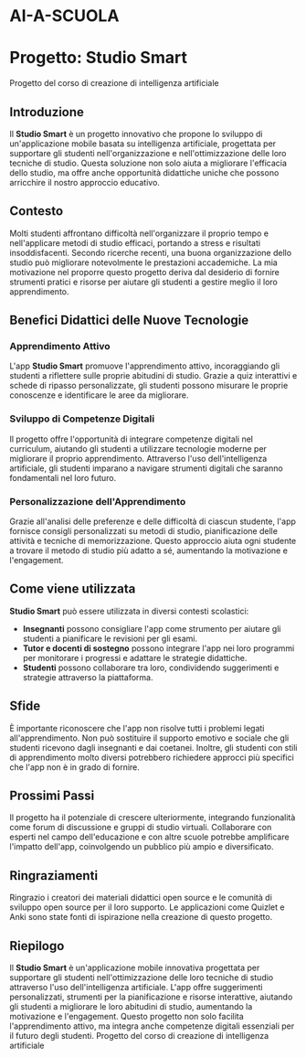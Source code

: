 # AI-A-SCUOLA
# Progetto: Studio Smart
Progetto del corso di creazione di intelligenza artificiale

## Introduzione
Il **Studio Smart** è un progetto innovativo che propone lo sviluppo di un'applicazione mobile basata su intelligenza artificiale, progettata per supportare gli studenti nell'organizzazione e nell'ottimizzazione delle loro tecniche di studio. Questa soluzione non solo aiuta a migliorare l'efficacia dello studio, ma offre anche opportunità didattiche uniche che possono arricchire il nostro approccio educativo.

## Contesto
Molti studenti affrontano difficoltà nell'organizzare il proprio tempo e nell'applicare metodi di studio efficaci, portando a stress e risultati insoddisfacenti. Secondo ricerche recenti, una buona organizzazione dello studio può migliorare notevolmente le prestazioni accademiche. La mia motivazione nel proporre questo progetto deriva dal desiderio di fornire strumenti pratici e risorse per aiutare gli studenti a gestire meglio il loro apprendimento.

## Benefici Didattici delle Nuove Tecnologie
### Apprendimento Attivo
L'app **Studio Smart** promuove l'apprendimento attivo, incoraggiando gli studenti a riflettere sulle proprie abitudini di studio. Grazie a quiz interattivi e schede di ripasso personalizzate, gli studenti possono misurare le proprie conoscenze e identificare le aree da migliorare.

### Sviluppo di Competenze Digitali
Il progetto offre l'opportunità di integrare competenze digitali nel curriculum, aiutando gli studenti a utilizzare tecnologie moderne per migliorare il proprio apprendimento. Attraverso l'uso dell'intelligenza artificiale, gli studenti imparano a navigare strumenti digitali che saranno fondamentali nel loro futuro.

### Personalizzazione dell'Apprendimento
Grazie all'analisi delle preferenze e delle difficoltà di ciascun studente, l'app fornisce consigli personalizzati su metodi di studio, pianificazione delle attività e tecniche di memorizzazione. Questo approccio aiuta ogni studente a trovare il metodo di studio più adatto a sé, aumentando la motivazione e l'engagement.

## Come viene utilizzata
**Studio Smart** può essere utilizzata in diversi contesti scolastici:
- **Insegnanti** possono consigliare l'app come strumento per aiutare gli studenti a pianificare le revisioni per gli esami.
- **Tutor e docenti di sostegno** possono integrare l'app nei loro programmi per monitorare i progressi e adattare le strategie didattiche.
- **Studenti** possono collaborare tra loro, condividendo suggerimenti e strategie attraverso la piattaforma.

## Sfide
È importante riconoscere che l'app non risolve tutti i problemi legati all'apprendimento. Non può sostituire il supporto emotivo e sociale che gli studenti ricevono dagli insegnanti e dai coetanei. Inoltre, gli studenti con stili di apprendimento molto diversi potrebbero richiedere approcci più specifici che l'app non è in grado di fornire.

## Prossimi Passi
Il progetto ha il potenziale di crescere ulteriormente, integrando funzionalità come forum di discussione e gruppi di studio virtuali. Collaborare con esperti nel campo dell'educazione e con altre scuole potrebbe amplificare l'impatto dell'app, coinvolgendo un pubblico più ampio e diversificato.

## Ringraziamenti
Ringrazio i creatori dei materiali didattici open source e le comunità di sviluppo open source per il loro supporto. Le applicazioni come Quizlet e Anki sono state fonti di ispirazione nella creazione di questo progetto.

## Riepilogo
Il **Studio Smart** è un'applicazione mobile innovativa progettata per supportare gli studenti nell'ottimizzazione delle loro tecniche di studio attraverso l'uso dell'intelligenza artificiale. L'app offre suggerimenti personalizzati, strumenti per la pianificazione e risorse interattive, aiutando gli studenti a migliorare le loro abitudini di studio, aumentando la motivazione e l'engagement. Questo progetto non solo facilita l'apprendimento attivo, ma integra anche competenze digitali essenziali per il futuro degli studenti. 
Progetto del corso di creazione di intelligenza artificiale


